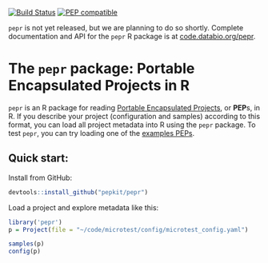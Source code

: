 
[![Build Status](https://travis-ci.org/pepkit/pepr.svg?branch=master)](https://travis-ci.org/pepkit/pepr) 
[![PEP compatible](http://pepkit.github.io/img/PEP-compatible-green.svg)](http://pepkit.github.io)

`pepr` is not yet released, but we are planning to do so shortly. Complete documentation and API for the `pepr` R package is at [code.databio.org/pepr](http://code.databio.org/pepr/).

# The `pepr` package: Portable Encapsulated Projects in R

`pepr` is an R package for reading [Portable Encapsulated Projects](https://pepkit.github.io/), or **PEP**s, in R. If you describe your project (configuration and samples) according to this format, you can load all project metadata into R using the `pepr` package. To test `pepr`, you can try loading one of the [examples PEPs](https://pepkit.github.io/docs/example_PEPs/).


## Quick start:

Install from GitHub:

```R
devtools::install_github("pepkit/pepr")
```

Load a project and explore metadata like this:

```R
library('pepr')
p = Project(file = "~/code/microtest/config/microtest_config.yaml")

samples(p)
config(p)
```
